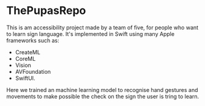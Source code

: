 # ThePupasRepo
This is am accessibility project made by a team of five, for people who want to learn sign language.
It's implemented in Swift using many Apple frameworks such as: 
- CreateML
- CoreML
- Vision
- AVFoundation
- SwiftUI.

Here we trained an machine learning model to recognise hand gestures and movements to make possible the check on the sign the user is tring to learn.

